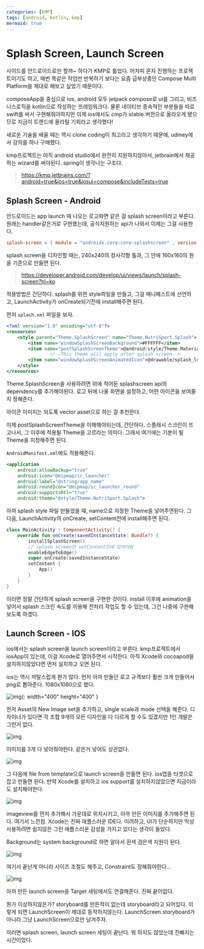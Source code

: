 ```yaml
---
categories: [KMP]
tags: [android, kotlin, kmp]
mermaid: true
---
```


# Splash Screen, Launch Screen

사이드를 안드로이드로만 할까~ 하다가 KMP로 틀었다. 어차피 혼자 진행하는 프로젝트이기도 하고, 매번 똑같은 작업만 반복하기 보다는 요즘 급부상중인 Compose Multi Platform을 제대로 해보고 싶었기 때문이다.

composeApp을 중심으로 ios, android 모두 jetpack compose로 ui를 그리고, 비즈니스로직을 kotlin으로 작성하는 프레임워크다. 물론 네이티브 종속적인 부분들을 따로 swift를 써서 구현해줘야하지만 이제 ios에서도 cmp가 stable 버전으로 올라오게 됐으므로 지금이 트렌드에 올라탈 기회라고 생각했다!

새로운 기술을 배울 때는 역시 clone coding이 최고라고 생각하기 때문에, udmey에서 강의를 하나 구매했다.

kmp프로젝트는 아직 android studio에서 완전히 지원하지않아서, jetbrain에서 제공하는 wizard를 써야된다. spring이 생각나는 구조다.

> https://kmp.jetbrains.com/?android=true&ios=true&iosui=compose&includeTests=true

## Splash Screen - Android

안드로이드는 app launch 때 나오는 로고화면 같은 걸 splash screen이라고 부른다. 원래는 handler같은거로 구현했는데, 공식지원하는 api가 나와서 이제는 그걸 사용한다.

```toml
splash-screen = { module = "androidx.core:core-splashscreen" , version.ref ="1.0.1" } 
```

splash screen을 디자인할 때는, 240x240의 정사각형 틀과, 그 안에 160x160의 원을 기준으로 만들면 된다. 

> https://developer.android.com/develop/ui/views/launch/splash-screen?hl=ko

적용방법은 간단하다. splash를 위한 style파일을 만들고, 그걸 매니페스트에 선언하고, LaunchActivity가 onCreate되기전에 install해주면 된다.

먼저 `splash.xml` 파일을 보자.

```xml
<?xml version="1.0" encoding="utf-8"?>
<resources>
    <style parent="Theme.SplashScreen" name="Theme.NutriSport.Splash">
        <item name="windowSplashScreenBackground">#FFFFFF</item>
        <item name="postSplashScreenTheme">@android:style/Theme.Material.Light.NoActionBar</item>
				<!--This theme will apply after splash screen-->
        <item name="windowSplashScreenAnimatedIcon">@drawable/splash_logo</item>
    </style>
</resources>
```

Theme.SplashScreen을 사용하려면 위에 적어둔 splashscreen api의 dependency를 추가해야된다. 로고 뒤에 나올 화면을 설정하고, 어떤 아이콘을 보여줄지 정해준다. 

아이콘 이미지는 되도록 vector asset으로 하는 걸 추천한다.

이제 postSplashScreenTheme을 이해해야되는데, 간단하다. 스플래시 스크린이 뜨고나서, 그 이후에 적용될 Theme을 고르라는 의미다. 그래서 여기에는 기본이 될 Theme을 지정해주면 된다.

`AndroidManifest.xml`에도 적용해준다.

```xml
<application
    android:allowBackup="true"
    android:icon="@mipmap/ic_launcher"
    android:label="@string/app_name"
    android:roundIcon="@mipmap/ic_launcher_round"
    android:supportsRtl="true"
    android:theme="@style/Theme.NutriSport.Splash">
```

아까 splash style 파일 만들었을 때, name으로 지정한 Theme을 넣어주면된다. 그 다음, LaunchActivity의 onCreate, setContent전에 install해주면 된다. 

```kotlin
class MainActivity : ComponentActivity() {
    override fun onCreate(savedInstanceState: Bundle?) {
        installSplashScreen()
        // splash screen은 setContent전에 있어야됨
        enableEdgeToEdge()
        super.onCreate(savedInstanceState)
        setContent {
            App()
        }
    }
}
```

이러면 정말 간단하게 splash screen을 구현한 것이다. install 이후에 animation을 넣어서 splash 스크린 속도를 이용해 전처리 작업도 할 수 있는데, 그건 나중에 구현해보도록 하겠다. 

## Launch Screen - IOS

ios에서는 splash screen을 launch screen이라고 부른다. kmp프로젝트에서 iosApp이 있는데, 이걸 Xcode로 열어주면서 시작한다. 아직 Xcode와 cocoapod을 설치하지않았다면 먼저 설치하고 오면 된다.

ios는 역시 까탈스럽게 뭔가 많다. 먼저 아까 만들던 로고 규격보다 훨씬 크게 만들어서 png로 뽑아준다. 1080x1080으로 했다.

![img](/assets/img/post/0529/1.png){: width="400" height="400" }

먼저 Asset의 New Image set을 추가하고, single scale과 mode 선택을 해준다. 디자이너가 있다면 각 조합 9개의 모든 디자인을 다 다르게 할 수도 있겠지만 1인 개발은 그런거 없다.

![img](/assets/img/post/0529/2.png)

이미지를 3개 다 넣어줘야한다. 같은거 넣어도 상관없다.

![img](/assets/img/post/0529/3.png)

그 다음에 file from template으로 launch screen을 만들면 된다. ios앱을 타겟으로 잡고 만들면 된다. 만약 Xcode를 설치하고 ios support를 설치하지않았으면 지금이라도 설치해야한다.

![img](/assets/img/post/0529/4.png)

imageview를 먼저 추가해서 가운데로 위치시키고,  아까 만든 이미지를 추가해주면 된다. 여기서 느낀점. Xcode는 진짜 애플스러운 IDE다. 미려하고, UI가 단순하지만 막상 사용하려면 쉽지않은 그런 애플스러운 감성을 가지고 있다는 생각이 들었다.

Background는 system background로 하면 알아서 흰색 검은색 지원이 된다.

![img](/assets/img/post/0529/5.png)

여기서 끝난게 아니라 사이즈 조절도 해주고, Constraint도 정해줘야한다...

![img](/assets/img/post/0529/6.png)

아까 만든 launch screen을 Target 세팅에서도 연결해준다. 진짜 끝이없다.

뭔가 이상하지않은가? storyboard를 만든적이 없는데 storyboard라고 되어있다. 이렇게 되면 LaunchScreen이 제대로 동작하지않는다. 
LaunchScreen.storyboard가 아니라 그냥 LaunchScreen으로만 남겨주자.

이러면 splash screen, launch screen 세팅이 끝난다. 뭐 하지도 않았는데 진빠지는 시간이었다.
